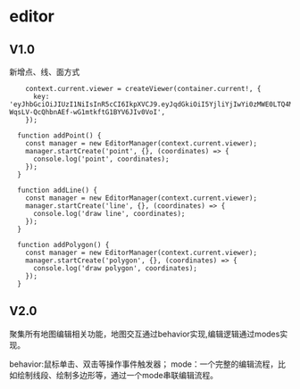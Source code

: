 # editor

## V1.0

新增点、线、面方式

```
    context.current.viewer = createViewer(container.current!, {
      key: 'eyJhbGciOiJIUzI1NiIsInR5cCI6IkpXVCJ9.eyJqdGkiOiI5YjliYjIwYi0zMWE0LTQ4MTgtYWU4NC0wNWZmNTFmZjVhYmMiLCJpZCI6MjY1NzYxLCJpYXQiOjE3MzU1NzA3MTl9.BOJDK-WqsLV-QcQhbnAEf-wG1mtkftG1BYV6JIv0VoI',
    });

  function addPoint() {
    const manager = new EditorManager(context.current.viewer);
    manager.startCreate('point', {}, (coordinates) => {
      console.log('point', coordinates);
    });
  }

  function addLine() {
    const manager = new EditorManager(context.current.viewer);
    manager.startCreate('line', {}, (coordinates) => {
      console.log('draw line', coordinates);
    });
  }

  function addPolygon() {
    const manager = new EditorManager(context.current.viewer);
    manager.startCreate('polygon', {}, (coordinates) => {
      console.log('draw polygon', coordinates);
    });
  }
```

## V2.0

聚集所有地图编辑相关功能，地图交互通过behavior实现,编辑逻辑通过modes实现。

behavior:鼠标单击、双击等操作事件触发器；
mode：一个完整的编辑流程，比如绘制线段、绘制多边形等，通过一个mode串联编辑流程。
